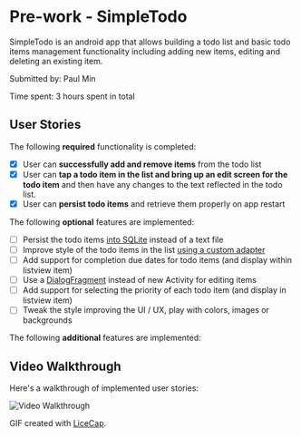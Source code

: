 # Pre-work - SimpleTodo

SimpleTodo is an android app that allows building a todo list and basic todo items management functionality including adding new items, editing and deleting an existing item.

Submitted by: Paul Min

Time spent: 3 hours spent in total

## User Stories

The following **required** functionality is completed:

* [X] User can **successfully add and remove items** from the todo list
* [X] User can **tap a todo item in the list and bring up an edit screen for the todo item** and then have any changes to the text reflected in the todo list.
* [X] User can **persist todo items** and retrieve them properly on app restart

The following **optional** features are implemented:

* [ ] Persist the todo items [into SQLite](http://guides.codepath.com/android/Persisting-Data-to-the-Device#sqlite) instead of a text file
* [ ] Improve style of the todo items in the list [using a custom adapter](http://guides.codepath.com/android/Using-an-ArrayAdapter-with-ListView)
* [ ] Add support for completion due dates for todo items (and display within listview item)
* [ ] Use a [DialogFragment](http://guides.codepath.com/android/Using-DialogFragment) instead of new Activity for editing items
* [ ] Add support for selecting the priority of each todo item (and display in listview item)
* [ ] Tweak the style improving the UI / UX, play with colors, images or backgrounds

The following **additional** features are implemented:


## Video Walkthrough 

Here's a walkthrough of implemented user stories:

<img src='http://i.imgur.com/7e1JBIy.gif' title='Video Walkthrough' width='' alt='Video Walkthrough' />

GIF created with [LiceCap](http://www.cockos.com/licecap/).
